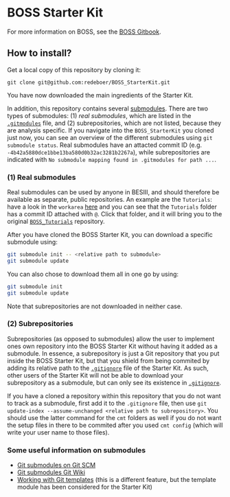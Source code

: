 # BOSS Starter Kit

For more information on BOSS, see the [BOSS Gitbook](https://besiii.gitbook.io/boss).

## How to install?

Get a local copy of this repository by cloning it:

```
git clone git@github.com:redeboer/BOSS_StarterKit.git
```

You have now downloaded the main ingredients of the Starter Kit.

In addition, this repository contains several [submodules](https://git-scm.com/book/en/Git-Tools-Submodules). There are two types of submodules: (1) *real submodules*, which are listed in the [`.gitmodules`](https://github.com/redeboer/BOSS_StarterKit/blob/master/.gitmodules) file, and (2) subrepositories, which are not listed, because they are analysis specific. If you navigate into the `BOSS_StarterKit` you cloned just now, you can see an overview of the different submodules using `git submodule status`. Real submodules have an attacted commit ID (e.g. `-4b42a5880dce1bbe13ba580d0b32ac3281b2267a`), while subrepositories are indicated with `No submodule mapping found in .gitmodules for path ...`.

### (1) Real submodules

Real submodules can be used by anyone in BESIII, and should therefore be available as separate, public repositories. An example are the `Tutorials`: have a look in the `workarea` [here](https://github.com/redeboer/BOSS_StarterKit/tree/master/workarea) and you can see that the `Tutorials` folder has a commit ID attached with `@`. Click that folder, and it will bring you to the original [`BOSS_Tutorials`](https://github.com/redeboer/BOSS_Tutorials/) repository.

After you have cloned the BOSS Starter Kit, you can download a specific submodule using:
 
```bash
git submodule init -- <relative path to submodule>
git submodule update
```

You can also chose to download them all in one go by using:

```bash
git submodule init
git submodule update
```

Note that subrepositories are not downloaded in neither case.

### (2) Subrepositories

Subrepositories (as opposed to submodules) allow the user to implement ones own repository into the BOSS Starter Kit without having it added as a submodule. In essence, a subrepository is just a Git repository that you put inside the BOSS Starter Kit, but that you shield from being commited by adding its relative path to the [`.gitignore`](https://github.com/redeboer/BOSS_StarterKit/blob/master/.gitignore) file of the Starter Kit. As such, other users of the Starter Kit will not be able to download your subrepository as a submodule, but can only see its existence in [`.gitignore`](https://github.com/redeboer/BOSS_StarterKit/blob/master/.gitignore).

If you have a cloned a repository within this repository that you do not want to track as a submodule, first add it to the `.gitignore` file, then use `git update-index --assume-unchanged <relative path to subrepository>`. You should use the latter command for the `cmt` folders as well if you do not want the setup files in there to be commited after you used `cmt config` (which will write your user name to those files).

### Some useful information on submodules
- [Git submodules on Git SCM](https://git-scm.com/book/en/v2/Git-Tools-Submodules)
- [Git submodules Git Wiki](https://git.wiki.kernel.org/index.php/GitSubmoduleTutorial)
- [Working with Git templates](https://git-template.readthedocs.io/en/latest/) (this is a different feature, but the template module has been considered for the Starter Kit)
